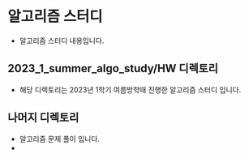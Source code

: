 # 알고리즘 스터디
- 알고리즘 스터디 내용입니다.

## 2023_1_summer_algo_study/HW 디렉토리
- 해당 디렉토리는 2023년 1학기 여름방학때 진행한 알고리즘 스터디 입니다.


## 나머지 디렉토리
- 알고리즘 문제 풀이 입니다.
- 
